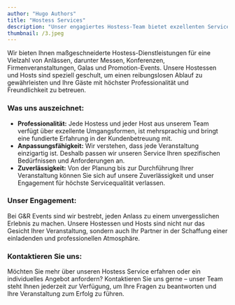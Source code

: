```yaml
---
author: "Hugo Authors"
title: "Hostess Services"
description: "Unser engagiertes Hostess-Team bietet exzellenten Service und ein unvergessliches Erlebnis, um Ihr Event perfekt zu machen."
thumbnail: /3.jpeg
---
```


Wir bieten Ihnen maßgeschneiderte Hostess-Dienstleistungen für eine Vielzahl von Anlässen, darunter Messen, Konferenzen, Firmenveranstaltungen, Galas und Promotion-Events. Unsere Hostessen und Hosts sind speziell geschult, um einen reibungslosen Ablauf zu gewährleisten und Ihre Gäste mit höchster Professionalität und Freundlichkeit zu betreuen.

### Was uns auszeichnet:

- **Professionalität:** Jede Hostess und jeder Host aus unserem Team verfügt über exzellente Umgangsformen, ist mehrsprachig und bringt eine fundierte Erfahrung in der Kundenbetreuung mit.
- **Anpassungsfähigkeit:** Wir verstehen, dass jede Veranstaltung einzigartig ist. Deshalb passen wir unseren Service Ihren spezifischen Bedürfnissen und Anforderungen an.
- **Zuverlässigkeit:** Von der Planung bis zur Durchführung Ihrer Veranstaltung können Sie sich auf unsere Zuverlässigkeit und unser Engagement für höchste Servicequalität verlassen.

### Unser Engagement:
Bei G&R Events sind wir bestrebt, jeden Anlass zu einem unvergesslichen Erlebnis zu machen. Unsere Hostessen und Hosts sind nicht nur das Gesicht Ihrer Veranstaltung, sondern auch Ihr Partner in der Schaffung einer einladenden und professionellen Atmosphäre.

### Kontaktieren Sie uns:
Möchten Sie mehr über unseren Hostess Service erfahren oder ein individuelles Angebot anfordern? Kontaktieren Sie uns gerne – unser Team steht Ihnen jederzeit zur Verfügung, um Ihre Fragen zu beantworten und Ihre Veranstaltung zum Erfolg zu führen.
